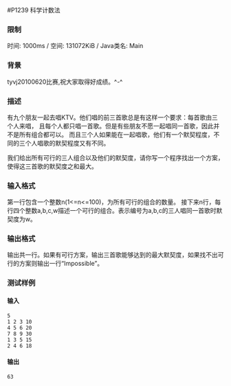 #P1239 科学计数法
### 限制
时间: 1000ms / 空间: 131072KiB / Java类名: Main

### 背景
tyvj20100620比赛,祝大家取得好成绩。^-^

### 描述
有九个朋友一起去唱KTV。他们唱的前三首歌总是有这样一个要求：每首歌由三个人来唱，
且每个人都只唱一首歌。但是有些朋友不愿一起唱同一首歌，因此并不是所有组合都可以。
而且三个人如果能在一起唱歌，他们有一个默契程度，不同的三个人唱歌的默契程度又有不同。

我们给出所有可行的三人组合以及他们的默契度，请你写一个程序找出一个方案，
使得这三首歌的默契度之和最大。

### 输入格式
第一行包含一个整数n(1<=n<=100)，为所有可行的组合的数量。
接下来n行，每行四个整数a,b,c,w描述一个可行的组合。表示编号为a,b,c的三人唱同一首歌时默契度为w。

### 输出格式
输出共一行。如果有可行方案，输出三首歌能够达到的最大默契度，如果找不出可行的方案则输出一行“Impossible”。

### 测试样例
#### 输入
```
5
1 2 3 10
4 5 6 20
7 8 9 30
1 3 5 15
2 4 6 18
```

#### 输出
```
63
```